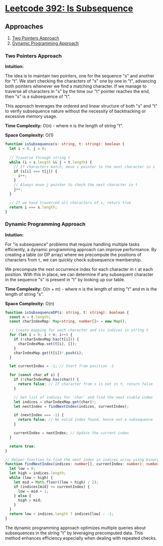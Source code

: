 # [Leetcode 392: Is Subsequence](https://leetcode.com/problems/is-subsequence/)

## Approaches
1. [Two Pointers Approach](#two-pointers-approach)
2. [Dynamic Programming Approach](#dynamic-programming-approach)

### Two Pointers Approach

**Intuition:** 

The idea is to maintain two pointers, one for the sequence "s" and another for "t". We start checking the characters of "s" one by one in "t", advancing both pointers whenever we find a matching character. If we manage to traverse all characters in "s" by the time our "t" pointer reaches the end, then "s" is a subsequence of "t".

This approach leverages the ordered and linear structure of both "s" and "t" to verify subsequence nature without the necessity of backtracking or excessive memory usage.

**Time Complexity:** O(n) - where n is the length of string "t".

**Space Complexity:** O(1)

```typescript
function isSubsequence(s: string, t: string): boolean {
  let i = 0, j = 0;
  
  // Traverse through string t
  while (i < s.length && j < t.length) {
    // If characters match, move i pointer to the next character in s
    if (s[i] === t[j]) {
      i++;
    }
    // Always move j pointer to check the next character in t
    j++;
  }

  // If we have traversed all characters of s, return true
  return i === s.length;
}
```

### Dynamic Programming Approach

**Intuition:**

For "is subsequence" problems that require handling multiple tasks efficiently, a dynamic programming approach can improve performance. By creating a table (or DP array) where we precompute the positions of characters from `t`, we can quickly check subsequence membership.

We precompute the next occurrence index for each character in `t` at each position. With this in place, we can determine if any subsequent character in the sequence "s" is present in "t" by looking up our table.

**Time Complexity:** O(n + m) - where n is the length of string "t" and m is the length of string "s".

**Space Complexity:** O(n)

```typescript
function isSubsequenceDP(s: string, t: string): boolean {
  const n = t.length;
  const charIndexMap: Map<string, number[]> = new Map();

  // Create mapping for each character and its indices in string t
  for (let i = 0; i < n; i++) {
    if (!charIndexMap.has(t[i])) {
      charIndexMap.set(t[i], []);
    }
    charIndexMap.get(t[i])!.push(i);
  }

  let currentIndex = -1; // Start from position -1

  for (const char of s) {
    if (!charIndexMap.has(char)) {
      return false; // If character from s is not in t, return false
    }

    // Get list of indices for `char` and find the next viable index
    let indices = charIndexMap.get(char)!;
    let nextIndex = findNextIndex(indices, currentIndex);

    if (nextIndex === -1) {
      return false; // No valid index found, hence not a subsequence
    }

    currentIndex = nextIndex; // Update the current index
  }

  return true;
}

// Helper function to find the next index in indices array using binary search
function findNextIndex(indices: number[], currentIndex: number): number {
  let low = 0;
  let high = indices.length;
  while (low < high) {
    let mid = Math.floor((low + high) / 2);
    if (indices[mid] <= currentIndex) {
      low = mid + 1;
    } else {
      high = mid;
    }
  }
  return low < indices.length ? indices[low] : -1;
}
```

The dynamic programming approach optimizes multiple queries about subsequences in the string "t" by leveraging precomputed data. This method enhances efficiency especially when dealing with repeated checks.

